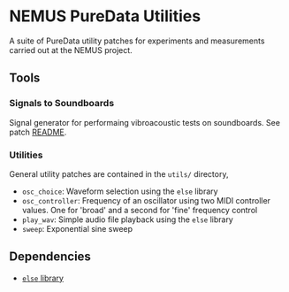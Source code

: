 # NEMUS PureData Utilities

A suite of PureData utility patches for experiments and measurements carried out at the NEMUS project.

## Tools

### Signals to Soundboards

Signal generator for performaing vibroacoustic tests on soundboards. See patch [README](./signals_2_soundboards/README.md).

### Utilities

General utility patches are contained in the `utils/` directory,

- `osc_choice`: Waveform selection using the `else` library
- `osc_controller`: Frequency of an oscillator using two MIDI controller values. One for 'broad' and a second for 'fine' frequency control
- `play_wav`: Simple audio file playback using the `else` library
- `sweep`: Exponential sine sweep

## Dependencies

- [`else` library](https://github.com/porres/pd-else)